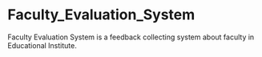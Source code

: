 # Faculty_Evaluation_System
Faculty Evaluation System is a feedback collecting system about faculty in Educational Institute.
